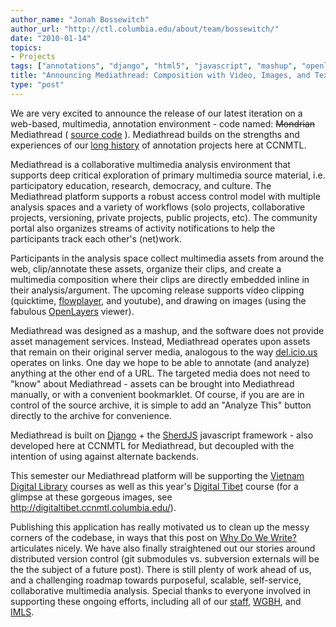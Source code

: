 ```yaml
---
author_name: "Jonah Bossewitch"
author_url: "http://ctl.columbia.edu/about/team/bossewitch/"
date: "2010-01-14"
topics: 
- Projects
tags: ["annotations", "django", "html5", "javascript", "mashup", "openlayers", "video"]
title: "Announcing Mediathread: Composition with Video, Images, and Text"
type: "post"
---
```


<p>We are very excited to announce the release of our latest iteration on a web-based, multimedia, annotation environment - code named: <del>Mondrian</del> Mediathread ( <a href="http://github.com/ccnmtl/mediathread">source code</a> ). Mediathread builds on the strengths and experiences of our <a href="http://ccnmtl.columbia.edu/compiled/projects/annotating_conversations.html">long history</a> of annotation projects here at <span class="caps">CCNMTL. </span></p>

<!--more-->

<p>Mediathread is a collaborative multimedia analysis environment that supports deep critical exploration of primary multimedia source material, i.e. participatory education, research, democracy, and culture. The Mediathread platform supports a robust access control model with multiple analysis spaces and a variety of workflows (solo projects, collaborative projects, versioning, private projects, public projects, etc).  The community portal also organizes streams of activity notifications to help the participants track each other's (net)work.</p>

<p>Participants in the analysis space collect multimedia assets from around the web, clip/annotate these assets, organize their clips, and create a multimedia composition where their clips are directly embedded inline in their analysis/argument.   The upcoming release supports video clipping (quicktime, <a href="http://flowplayer.org/">flowplayer</a>, and youtube), and drawing on images (using the fabulous <a href="http://openlayers.org/">OpenLayers</a> viewer).</p>

<p>Mediathread was designed as a mashup, and the software does not provide asset management services. Instead, Mediathread operates upon assets that remain on their original server media, analogous to the way <a href="http://delicious.com/">del.icio.us</a> operates on links. One day we hope to be able to annotate (and analyze) anything at the other end of a <span class="caps">URL.</span> The targeted media does not need to "know" about Mediathread - assets can be brought into Mediathread manually, or with a convenient bookmarklet. Of course, if you are are in control of the source archive, it is simple to add an "Analyze This" button directly to the archive for convenience.</p>

<p>Mediathread is built on <a href="http://www.djangoproject.com/">Django</a> + the <a href="http://github.com/ccnmtl/SherdJS">SherdJS</a> javascript framework - also developed here at <span class="caps">CCNMTL </span>for Mediathread, but decoupled with the intention of using against alternate backends.</p>

<p>This semester our Mediathread platform will be supporting the <a href="http://ccnmtl.columbia.edu/digitalbridges/projects/vietnam_digital_library.html">Vietnam Digital Library</a> courses as well as this year's <a href="http://ccnmtl.columbia.edu/portfolio/arts/digital_tibet.html">Digital Tibet</a> course (for a glimpse at these gorgeous images, see <a href="http://digitaltibet.ccnmtl.columbia.edu/">http://digitaltibet.ccnmtl.columbia.edu/</a>).</p>

<p>Publishing this application has really motivated us to clean up the messy corners of the codebase, in ways that this post on <a href="http://web.archive.org/web/20080214052026/yahooresearchberkeley.com/blog/2007/09/20/why-do-we-write/">Why Do We Write?</a> articulates nicely.  We have also finally straightened out our stories around distributed version control  (git submodules vs. subversion externals will be the the subject of a future post). There is still plenty of work ahead of us, and a challenging roadmap towards purposeful, scalable, self-service, collaborative multimedia analysis.  Special thanks to everyone involved in supporting these ongoing efforts, including all of our <a href="http://ccnmtl.columbia.edu/staff/index.html">staff</a>, <a href="http://openvault.wgbh.org/"><span class="caps">WGBH</span></a>, and <a href="http://www.imls.gov/"><span class="caps">IMLS</span></a>.</p>
